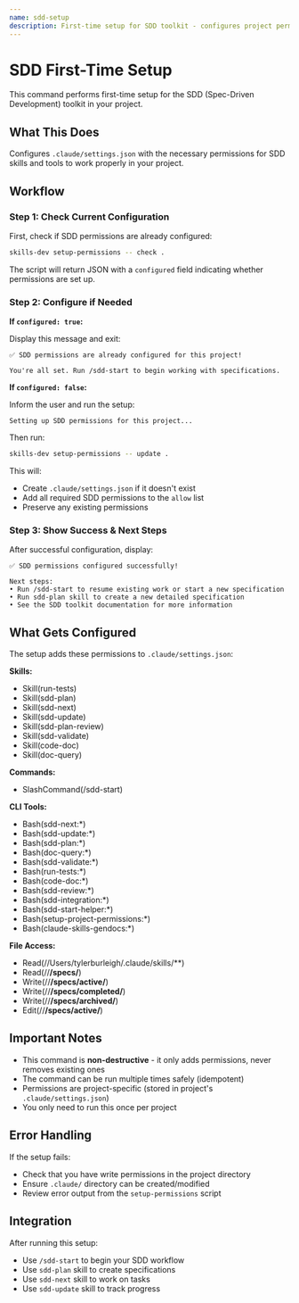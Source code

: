 ```yaml
---
name: sdd-setup
description: First-time setup for SDD toolkit - configures project permissions
---
```


# SDD First-Time Setup

This command performs first-time setup for the SDD (Spec-Driven Development) toolkit in your project.

## What This Does

Configures `.claude/settings.json` with the necessary permissions for SDD skills and tools to work properly in your project.

## Workflow

### Step 1: Check Current Configuration

First, check if SDD permissions are already configured:

```bash
skills-dev setup-permissions -- check .
```

The script will return JSON with a `configured` field indicating whether permissions are set up.

### Step 2: Configure if Needed

**If `configured: true`:**

Display this message and exit:
```
✅ SDD permissions are already configured for this project!

You're all set. Run /sdd-start to begin working with specifications.
```

**If `configured: false`:**

Inform the user and run the setup:
```
Setting up SDD permissions for this project...
```

Then run:
```bash
skills-dev setup-permissions -- update .
```

This will:
- Create `.claude/settings.json` if it doesn't exist
- Add all required SDD permissions to the `allow` list
- Preserve any existing permissions

### Step 3: Show Success & Next Steps

After successful configuration, display:
```
✅ SDD permissions configured successfully!

Next steps:
• Run /sdd-start to resume existing work or start a new specification
• Run sdd-plan skill to create a new detailed specification
• See the SDD toolkit documentation for more information
```

## What Gets Configured

The setup adds these permissions to `.claude/settings.json`:

**Skills:**
- Skill(run-tests)
- Skill(sdd-plan)
- Skill(sdd-next)
- Skill(sdd-update)
- Skill(sdd-plan-review)
- Skill(sdd-validate)
- Skill(code-doc)
- Skill(doc-query)

**Commands:**
- SlashCommand(/sdd-start)

**CLI Tools:**
- Bash(sdd-next:*)
- Bash(sdd-update:*)
- Bash(sdd-plan:*)
- Bash(doc-query:*)
- Bash(sdd-validate:*)
- Bash(run-tests:*)
- Bash(code-doc:*)
- Bash(sdd-review:*)
- Bash(sdd-integration:*)
- Bash(sdd-start-helper:*)
- Bash(setup-project-permissions:*)
- Bash(claude-skills-gendocs:*)

**File Access:**
- Read(//Users/tylerburleigh/.claude/skills/**)
- Read(//**/specs/**)
- Write(//**/specs/active/**)
- Write(//**/specs/completed/**)
- Write(//**/specs/archived/**)
- Edit(//**/specs/active/**)

## Important Notes

- This command is **non-destructive** - it only adds permissions, never removes existing ones
- The command can be run multiple times safely (idempotent)
- Permissions are project-specific (stored in project's `.claude/settings.json`)
- You only need to run this once per project

## Error Handling

If the setup fails:
- Check that you have write permissions in the project directory
- Ensure `.claude/` directory can be created/modified
- Review error output from the `setup-permissions` script

## Integration

After running this setup:
- Use `/sdd-start` to begin your SDD workflow
- Use `sdd-plan` skill to create specifications
- Use `sdd-next` skill to work on tasks
- Use `sdd-update` skill to track progress
